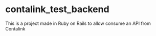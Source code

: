 # contalink_test_backend
This is a project made in Ruby on Rails to allow consume an API from Contalink
